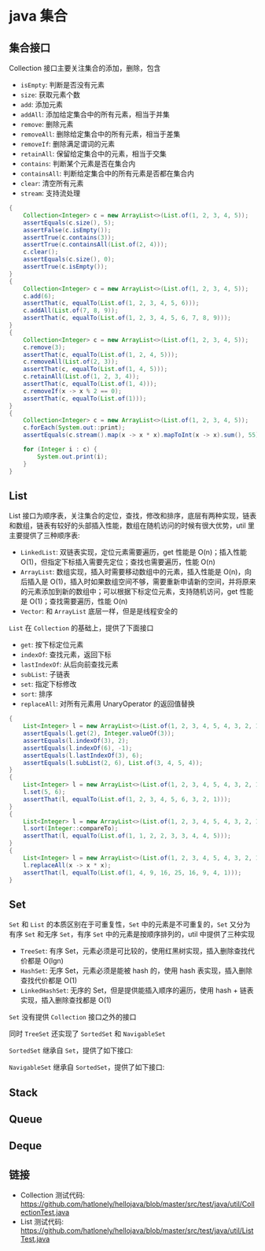 # java 集合

## 集合接口

Collection 接口主要关注集合的添加，删除，包含

- `isEmpty`: 判断是否没有元素
- `size`: 获取元素个数
- `add`: 添加元素
- `addAll`: 添加给定集合中的所有元素，相当于并集
- `remove`: 删除元素
- `removeAll`: 删除给定集合中的所有元素，相当于差集
- `removeIf`: 删除满足谓词的元素
- `retainAll`: 保留给定集合中的元素，相当于交集
- `contains`: 判断某个元素是否在集合内
- `containsAll`: 判断给定集合中的所有元素是否都在集合内
- `clear`: 清空所有元素
- `stream`: 支持流处理

``` java
{
    Collection<Integer> c = new ArrayList<>(List.of(1, 2, 3, 4, 5));
    assertEquals(c.size(), 5);
    assertFalse(c.isEmpty());
    assertTrue(c.contains(3));
    assertTrue(c.containsAll(List.of(2, 4)));
    c.clear();
    assertEquals(c.size(), 0);
    assertTrue(c.isEmpty());
}
{
    Collection<Integer> c = new ArrayList<>(List.of(1, 2, 3, 4, 5));
    c.add(6);
    assertThat(c, equalTo(List.of(1, 2, 3, 4, 5, 6)));
    c.addAll(List.of(7, 8, 9));
    assertThat(c, equalTo(List.of(1, 2, 3, 4, 5, 6, 7, 8, 9)));
}
{
    Collection<Integer> c = new ArrayList<>(List.of(1, 2, 3, 4, 5));
    c.remove(3);
    assertThat(c, equalTo(List.of(1, 2, 4, 5)));
    c.removeAll(List.of(2, 3));
    assertThat(c, equalTo(List.of(1, 4, 5)));
    c.retainAll(List.of(1, 2, 3, 4));
    assertThat(c, equalTo(List.of(1, 4)));
    c.removeIf(x -> x % 2 == 0);
    assertThat(c, equalTo(List.of(1)));
}
{
    Collection<Integer> c = new ArrayList<>(List.of(1, 2, 3, 4, 5));
    c.forEach(System.out::print);
    assertEquals(c.stream().map(x -> x * x).mapToInt(x -> x).sum(), 55);

    for (Integer i : c) {
        System.out.print(i);
    }
}
```

## List

List 接口为顺序表，关注集合的定位，查找，修改和排序，底层有两种实现，链表和数组，链表有较好的头部插入性能，数组在随机访问的时候有很大优势，util 里主要提供了三种顺序表:

- `LinkedList`: 双链表实现，定位元素需要遍历，get 性能是 O(n)；插入性能 O(1)，但指定下标插入需要先定位；查找也需要遍历，性能 O(n)
- `ArrayList`: 数组实现，插入时需要移动数组中的元素，插入性能是 O(n)，向后插入是 O(1)，插入时如果数组空间不够，需要重新申请新的空间，并将原来的元素添加到新的数组中；可以根据下标定位元素，支持随机访问，get 性能是 O(1)；查找需要遍历，性能 O(n)
- `Vector`: 和 `ArrayList` 底层一样，但是是线程安全的

`List` 在 `Collection` 的基础上，提供了下面接口

- `get`: 按下标定位元素
- `indexOf`: 查找元素，返回下标
- `lastIndexOf`: 从后向前查找元素
- `subList`: 子链表
- `set`: 指定下标修改
- `sort`: 排序
- `replaceAll`: 对所有元素用 UnaryOperator 的返回值替换

``` java
{
    List<Integer> l = new ArrayList<>(List.of(1, 2, 3, 4, 5, 4, 3, 2, 1));
    assertEquals(l.get(2), Integer.valueOf(3));
    assertEquals(l.indexOf(3), 2);
    assertEquals(l.indexOf(6), -1);
    assertEquals(l.lastIndexOf(3), 6);
    assertEquals(l.subList(2, 6), List.of(3, 4, 5, 4));
}
{
    List<Integer> l = new ArrayList<>(List.of(1, 2, 3, 4, 5, 4, 3, 2, 1));
    l.set(5, 6);
    assertThat(l, equalTo(List.of(1, 2, 3, 4, 5, 6, 3, 2, 1)));
}
{
    List<Integer> l = new ArrayList<>(List.of(1, 2, 3, 4, 5, 4, 3, 2, 1));
    l.sort(Integer::compareTo);
    assertThat(l, equalTo(List.of(1, 1, 2, 2, 3, 3, 4, 4, 5)));
}
{
    List<Integer> l = new ArrayList<>(List.of(1, 2, 3, 4, 5, 4, 3, 2, 1));
    l.replaceAll(x -> x * x);
    assertThat(l, equalTo(List.of(1, 4, 9, 16, 25, 16, 9, 4, 1)));
}
```

## Set

`Set` 和 `List` 的本质区别在于可重复性，`Set` 中的元素是不可重复的，`Set` 又分为有序 `Set` 和无序 `Set`，有序 `Set` 中的元素是按顺序排列的，util 中提供了三种实现

- `TreeSet`: 有序 Set，元素必须是可比较的，使用红黑树实现，插入删除查找代价都是 O(lgn)
- `HashSet`: 无序 Set，元素必须是能被 hash 的，使用 hash 表实现，插入删除查找代价都是 O(1)
- `LinkedHashSet`: 无序的 Set，但是提供能插入顺序的遍历，使用 hash + 链表实现，插入删除查找都是 O(1)

`Set` 没有提供 `Collection` 接口之外的接口

同时 `TreeSet` 还实现了 `SortedSet` 和 `NavigableSet`

`SortedSet` 继承自 `Set`，提供了如下接口:

`NavigableSet` 继承自 `SortedSet`，提供了如下接口:

## Stack

## Queue

## Deque

## 链接

- Collection 测试代码: <https://github.com/hatlonely/hellojava/blob/master/src/test/java/util/CollectionTest.java>
- List 测试代码: <https://github.com/hatlonely/hellojava/blob/master/src/test/java/util/ListTest.java>

